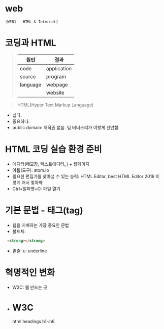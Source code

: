 # web

~~~
[WEB1 - HTML & Internet]
~~~

# 코딩과 HTML
> |원인|결과|
> |-|-|
> |code|application|
> |source|program|
> |language|webpage|
> ||website|

> HTML(Hyper Text Markup Language)
- 쉽다.
- 중요하다.
- public domain: 저작권 없음. 팀 버너스리가 이렇게 선언함.


# HTML 코딩 실습 환경 준비
- 에디터(메모장, 텍스트에디터,,) + 웹페이지
- 아톰(도구): atom.io
- 필요한 편집기를 찾아낼 수 있는 능력: HTML Editor, best HTML Editor 2019 이렇게 쳐서 찾아봐
- Ctrl+알파벳+O: 파일 열기

# 기본 문법 - 태그(tag)
- 웹을 지배하는 가장 중요한 문법
- 볼드체: 
```html
 <strong></strong>
```
- 밑줄: <u></u> 	u: underline

# 혁명적인 변화
- W3C: 웹 만드는 곳
- <h1>W3C</h1>	html headings h1~h6


